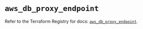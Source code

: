 # `aws_db_proxy_endpoint`

Refer to the Terraform Registry for docs: [`aws_db_proxy_endpoint`](https://registry.terraform.io/providers/hashicorp/aws/6.13.0/docs/resources/db_proxy_endpoint).
